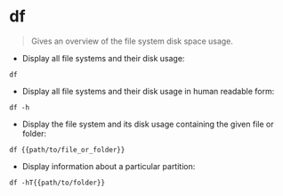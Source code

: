 # df

> Gives an overview of the file system disk space usage.

- Display all file systems and their disk usage:

`df`

- Display all file systems and their disk usage in human readable form:

`df -h`

- Display the file system and its disk usage containing the given file or folder:

`df {{path/to/file_or_folder}}`

- Display information about a particular partition:

`df -hT{{path/to/folder}}`
